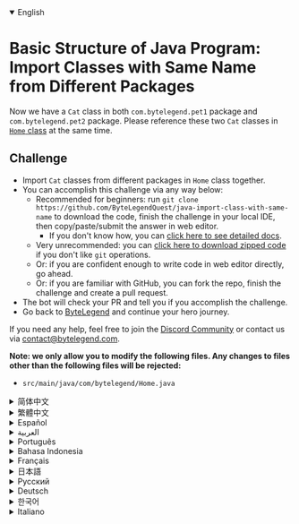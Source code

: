 <details open='true'>
<summary>English</summary>

# Basic Structure of Java Program: Import Classes with Same Name from Different Packages

Now we have a `Cat` class in both `com.bytelegend.pet1` package and `com.bytelegend.pet2` package.
Please reference these two `Cat` classes in [`Home` class](https://github.com/ByteLegendQuest/java-import-class-with-same-name/blob/main/src/main/java/com/bytelegend/Home.java) at the same time.

## Challenge
- Import `Cat` classes from different packages in `Home` class together.
- You can accomplish this challenge via any way below:
  - Recommended for beginners: run `git clone https://github.com/ByteLegendQuest/java-import-class-with-same-name` to download the code,
    finish the challenge in your local IDE, then copy/paste/submit the answer in web editor.
    - If you don't know how, you can [click here to see detailed docs](https://github.com/ByteLegendQuest/java-import-class-with-same-name/blob/main/docs/en/clone-and-import.md).
  - Very unrecommended: you can [click here to download zipped code](https://codeload.github.com/ByteLegendQuest/java-import-class-with-same-name/zip/refs/heads/main) if you don't like `git` operations.
  - Or: if you are confident enough to write code in web editor directly, go ahead.
  - Or: if you are familiar with GitHub, you can fork the repo, finish the challenge and create a pull request.
- The bot will check your PR and tell you if you accomplish the challenge.
- Go back to [ByteLegend](https://bytelegend.com) and continue your hero journey.

If you need any help, feel free to join the [Discord Community](https://discord.gg/35RreUUGWt) or contact us via [contact@bytelegend.com](mailto:contact@bytelegend.com).

**Note: we only allow you to modify the following files.
Any changes to files other than the following files will be rejected:**

- `src/main/java/com/bytelegend/Home.java`
</details>
<details>
<summary>简体中文</summary>

# Java程序的基本结构练习：导入不同包中的同名类

现在我们在`com.bytelegend.pet1`包中和`com.bytelegend.pet2`包中都存在一个名为`Cat`的类。请在[`Home`这个类](https://github.com/ByteLegendQuest/java-import-class-with-same-name/blob/main/src/main/java/com/bytelegend/Home.java)中同时引用这两个`Cat`类。

## 挑战
- 请在`Home`类中同时引用两个来自不同包的`Cat`类。
- 你可以使用以下任意一种方法完成挑战：
  - 初学者推荐：运行`git clone https://git.bytelegend.com/ByteLegendQuest/java-import-class-with-same-name`将代码下载到本地，在本地使用IDE调试完成后复制到网页编辑器里提交。
    - 如果你不知道怎么做，可以点击[这里查看详细文档](https://github.com/ByteLegendQuest/java-import-class-with-same-name/blob/main/docs/zh_hans/clone-and-import.md)。
  - 非常不推荐：如果你实在不喜欢`git`命令行操作，你可以[点击这里直接下载打包好的代码](https://ghcodeload.bytelegend.com/ByteLegendQuest/java-import-class-with-same-name/zip/refs/heads/main)。
  - 或者：如果你非常自信不需要下载代码到本地调试，可以使用网页编辑器直接提交。
  - 或者：如果你对GitHub非常熟悉，你可以fork仓库、完成挑战后，创建一个Pull Request。
- 机器人将会检查你的答案，告诉你你是否通过了挑战。
- 回到[字节传说](https://bytelegend.com)，然后继续你的英雄旅程。

如果你需要任何帮助，欢迎加入官方玩家QQ群（在[首页](https://bytelegend.com)右下角的`联系 & 关于`菜单里可以找到入群方式）或者[Discord社区](https://discord.gg/35RreUUGWt)，或email至[contact@bytelegend.com](mailto:contact@bytelegend.com)。

**注意：我们只允许您修改以下文件，任何对其他文件的修改都会被拒绝：**

- `src/main/java/com/bytelegend/Home.java`
</details>
<details>
<summary>繁體中文</summary>

<h1>Java程序的基本結構：從不同包中導入同名類</h1><p>現在我們在<code class="notranslate">com.bytelegend.pet1</code>包和<code class="notranslate">com.bytelegend.pet2</code>包中都有一個<code class="notranslate">Cat</code>類。請在<a href="https://github.com/ByteLegendQuest/java-import-class-with-same-name/blob/main/src/main/java/com/bytelegend/Home.java" target="_blank"><code class="notranslate">Home</code>類</a>中同時引用這兩個<code class="notranslate">Cat</code>類。</p><h2>挑戰</h2><ul><li>從<code class="notranslate">Home</code>類的不同包中導入<code class="notranslate">Cat</code>類。</li><li>您可以通過以下任何方式完成此挑戰：<ul><li>推薦給初學者：運行<code class="notranslate">git clone https://github.com/ByteLegendQuest/java-import-class-with-same-name</code>下載代碼，在本地 IDE 中完成挑戰，然後復制/粘貼/提交答案網頁編輯器。<ul><li>如果您不知道如何操作，可以<a href="https://github.com/ByteLegendQuest/java-import-class-with-same-name/blob/main/docs/en/clone-and-import.md" target="_blank">單擊此處查看詳細文檔</a>。</li></ul></li><li>非常不推薦：如果你不喜歡<code class="notranslate">git</code>操作，可以<a href="https://codeload.github.com/ByteLegendQuest/java-import-class-with-same-name/zip/refs/heads/main" target="_blank">點擊這裡下載壓縮代碼</a>。</li><li>或者：如果您有足夠的信心直接在 Web 編輯器中編寫代碼，請繼續。</li><li>或者：如果您熟悉 GitHub，您可以分叉存儲庫，完成挑戰並創建拉取請求。</li></ul></li><li>機器人會檢查你的 PR 並告訴你是否完成了挑戰。</li><li>回到<a href="https://bytelegend.com" target="_blank">ByteLegend</a>繼續你的英雄之旅。</li></ul><p>如果您需要任何幫助，請隨時加入<a href="https://discord.gg/35RreUUGWt" target="_blank">Discord 社區</a>或通過<a href="mailto:contact@bytelegend.com" target="_blank">contact@bytelegend.com</a>聯繫我們。</p><p><strong>注意：我們只允許您修改以下文件。對以下文件以外的文件的任何更改都將被拒絕：</strong></p><ul><li> <code class="notranslate">src/main/java/com/bytelegend/Home.java</code></li></ul></details>
<details>
<summary>Español</summary>

<h1>Estructura básica del programa Java: importar clases con el mismo nombre de diferentes paquetes</h1><p> Ahora tenemos una clase <code class="notranslate">Cat</code> tanto en el paquete <code class="notranslate">com.bytelegend.pet1</code> como en el paquete <code class="notranslate">com.bytelegend.pet2</code> . Consulte estas dos clases de <code class="notranslate">Cat</code> en <a href="https://github.com/ByteLegendQuest/java-import-class-with-same-name/blob/main/src/main/java/com/bytelegend/Home.java" target="_blank"><code class="notranslate">Home</code></a> de inicio al mismo tiempo.</p><h2> Desafío</h2><ul><li> Importe clases <code class="notranslate">Cat</code> de diferentes paquetes en la clase <code class="notranslate">Home</code> juntos.</li><li> Puede lograr este desafío de cualquier manera a continuación:<ul><li> Recomendado para principiantes: ejecute <code class="notranslate">git clone https://github.com/ByteLegendQuest/java-import-class-with-same-name</code> para descargar el código, finalice el desafío en su IDE local, luego copie/pegue/envíe la respuesta en Editor web.<ul><li> Si no sabe cómo hacerlo, puede <a href="https://github.com/ByteLegendQuest/java-import-class-with-same-name/blob/main/docs/en/clone-and-import.md" target="_blank">hacer clic aquí para ver los documentos detallados</a> .</li></ul></li><li> Muy poco recomendado: puede <a href="https://codeload.github.com/ByteLegendQuest/java-import-class-with-same-name/zip/refs/heads/main" target="_blank">hacer clic aquí para descargar el código comprimido</a> si no le gustan las operaciones de <code class="notranslate">git</code> .</li><li> O: si tiene la confianza suficiente para escribir código en el editor web directamente, adelante.</li><li> O: si está familiarizado con GitHub, puede bifurcar el repositorio, finalizar el desafío y crear una solicitud de incorporación de cambios.</li></ul></li><li> El bot verificará tu PR y te dirá si logras el desafío.</li><li> Regrese a <a href="https://bytelegend.com" target="_blank">ByteLegend</a> y continúe su viaje de héroe.</li></ul><p> Si necesita ayuda, no dude en unirse a la <a href="https://discord.gg/35RreUUGWt" target="_blank">comunidad de Discord</a> o contáctenos a través de <a href="mailto:contact@bytelegend.com" target="_blank">contact@bytelegend.com</a> .</p><p> <strong>Nota: solo le permitimos modificar los siguientes archivos. Cualquier cambio en los archivos que no sean los siguientes archivos será rechazado:</strong></p><ul><li> <code class="notranslate">src/main/java/com/bytelegend/Home.java</code></li></ul></details>
<details>
<summary>العربية</summary>

<h1 style=";text-align:right;direction:rtl">الهيكل الأساسي لبرنامج Java: استيراد فئات بنفس الاسم من حزم مختلفة</h1><p style=";text-align:right;direction:rtl"> الآن لدينا فئة <code class="notranslate">Cat</code> في كل من حزمة <code class="notranslate">com.bytelegend.pet1</code> وحزمة <code class="notranslate">com.bytelegend.pet2</code> . يرجى الرجوع إلى فئتي <code class="notranslate">Cat</code> في <a href="https://github.com/ByteLegendQuest/java-import-class-with-same-name/blob/main/src/main/java/com/bytelegend/Home.java" target="_blank">فئة <code class="notranslate">Home</code></a> في نفس الوقت.</p><h2 style=";text-align:right;direction:rtl"> تحد</h2><ul style=";text-align:right;direction:rtl"><li style=";text-align:right;direction:rtl"> قم باستيراد فئات <code class="notranslate">Cat</code> من حزم مختلفة في <code class="notranslate">Home</code> class معًا.</li><li style=";text-align:right;direction:rtl"> يمكنك إنجاز هذا التحدي بأي طريقة أدناه:<ul style=";text-align:right;direction:rtl"><li style=";text-align:right;direction:rtl"> موصى به للمبتدئين: قم بتشغيل <code class="notranslate">git clone https://github.com/ByteLegendQuest/java-import-class-with-same-name</code> لتنزيل الكود ، وإنهاء التحدي في IDE المحلي الخاص بك ، ثم نسخ / لصق / إرسال الإجابة في محررشبكة.<ul style=";text-align:right;direction:rtl"><li style=";text-align:right;direction:rtl"> إذا كنت لا تعرف كيف يمكنك <a href="https://github.com/ByteLegendQuest/java-import-class-with-same-name/blob/main/docs/en/clone-and-import.md" target="_blank">النقر هنا لمشاهدة المستندات التفصيلية</a> .</li></ul></li><li style=";text-align:right;direction:rtl"> غير موصى به على الإطلاق: يمكنك <a href="https://codeload.github.com/ByteLegendQuest/java-import-class-with-same-name/zip/refs/heads/main" target="_blank">النقر هنا لتنزيل رمز مضغوط</a> إذا كنت لا تحب عمليات <code class="notranslate">git</code> .</li><li style=";text-align:right;direction:rtl"> أو: إذا كنت واثقًا بدرجة كافية لكتابة التعليمات البرمجية في محرر الويب مباشرةً ، فابدأ.</li><li style=";text-align:right;direction:rtl"> أو: إذا كنت معتادًا على GitHub ، فيمكنك تفرع الريبو وإنهاء التحدي وإنشاء طلب سحب.</li></ul></li><li style=";text-align:right;direction:rtl"> سيتحقق الروبوت من العلاقات العامة الخاصة بك ويخبرك إذا أنجزت التحدي.</li><li style=";text-align:right;direction:rtl"> ارجع إلى <a href="https://bytelegend.com" target="_blank">ByteLegend وتابع</a> رحلة بطلك.</li></ul><p style=";text-align:right;direction:rtl"> إذا كنت بحاجة إلى أي مساعدة ، فلا تتردد في الانضمام إلى <a href="https://discord.gg/35RreUUGWt" target="_blank">مجتمع Discord</a> أو الاتصال بنا عبر <a href="mailto:contact@bytelegend.com" target="_blank">contact@bytelegend.com</a> .</p><p style=";text-align:right;direction:rtl"> <strong>ملاحظة: نسمح لك فقط بتعديل الملفات التالية. سيتم رفض أي تغييرات يتم إجراؤها على الملفات بخلاف الملفات التالية:</strong></p><ul style=";text-align:right;direction:rtl"><li style=";text-align:right;direction:rtl"> <code class="notranslate">src/main/java/com/bytelegend/Home.java</code></li></ul></details>
<details>
<summary>Português</summary>

<h1>Estrutura Básica do Programa Java: Importar Classes com o Mesmo Nome de Diferentes Pacotes</h1><p> Agora temos uma classe <code class="notranslate">Cat</code> no pacote <code class="notranslate">com.bytelegend.pet1</code> e no pacote <code class="notranslate">com.bytelegend.pet2</code> . Consulte essas duas classes <code class="notranslate">Cat</code> na <a href="https://github.com/ByteLegendQuest/java-import-class-with-same-name/blob/main/src/main/java/com/bytelegend/Home.java" target="_blank">classe <code class="notranslate">Home</code></a> ao mesmo tempo.</p><h2> Desafio</h2><ul><li> Importe classes <code class="notranslate">Cat</code> de diferentes pacotes na classe <code class="notranslate">Home</code> juntas.</li><li> Você pode realizar este desafio de qualquer maneira abaixo:<ul><li> Recomendado para iniciantes: execute <code class="notranslate">git clone https://github.com/ByteLegendQuest/java-import-class-with-same-name</code> para baixar o código, termine o desafio em seu IDE local e copie/cole/envie a resposta em editor web.<ul><li> Se você não sabe como, você pode <a href="https://github.com/ByteLegendQuest/java-import-class-with-same-name/blob/main/docs/en/clone-and-import.md" target="_blank">clicar aqui para ver documentos detalhados</a> .</li></ul></li><li> Muito não recomendado: você pode <a href="https://codeload.github.com/ByteLegendQuest/java-import-class-with-same-name/zip/refs/heads/main" target="_blank">clicar aqui para baixar o código zipado</a> se não gostar das operações do <code class="notranslate">git</code> .</li><li> Ou: se você estiver confiante o suficiente para escrever código diretamente no editor da web, vá em frente.</li><li> Ou: se você estiver familiarizado com o GitHub, você pode bifurcar o repositório, terminar o desafio e criar uma solicitação de pull.</li></ul></li><li> O bot verificará seu PR e informará se você cumprir o desafio.</li><li> Volte para <a href="https://bytelegend.com" target="_blank">ByteLegend</a> e continue sua jornada de herói.</li></ul><p> Se precisar de ajuda, sinta-se à vontade para se juntar à <a href="https://discord.gg/35RreUUGWt" target="_blank">Comunidade Discord</a> ou entre em contato conosco via <a href="mailto:contact@bytelegend.com" target="_blank">contact@bytelegend.com</a> .</p><p> <strong>Nota: só permitimos que você modifique os seguintes arquivos. Quaisquer alterações em arquivos que não sejam os arquivos a seguir serão rejeitadas:</strong></p><ul><li> <code class="notranslate">src/main/java/com/bytelegend/Home.java</code></li></ul></details>
<details>
<summary>Bahasa Indonesia</summary>

<h1>Struktur Dasar Program Java: Mengimpor Kelas dengan Nama Yang Sama dari Paket yang Berbeda</h1><p> Sekarang kita memiliki kelas <code class="notranslate">Cat</code> dalam paket <code class="notranslate">com.bytelegend.pet1</code> dan paket <code class="notranslate">com.bytelegend.pet2</code> . Silakan merujuk dua kelas <code class="notranslate">Cat</code> ini di kelas <a href="https://github.com/ByteLegendQuest/java-import-class-with-same-name/blob/main/src/main/java/com/bytelegend/Home.java" target="_blank"><code class="notranslate">Home</code></a> secara bersamaan.</p><h2> Tantangan</h2><ul><li> Impor kelas <code class="notranslate">Cat</code> dari paket yang berbeda di kelas <code class="notranslate">Home</code> secara bersamaan.</li><li> Anda dapat menyelesaikan tantangan ini melalui cara apa pun di bawah ini:<ul><li> Direkomendasikan untuk pemula: jalankan <code class="notranslate">git clone https://github.com/ByteLegendQuest/java-import-class-with-same-name</code> untuk mengunduh kode, selesaikan tantangan di IDE lokal Anda, lalu salin/tempel/kirim jawabannya di editor web.<ul><li> Jika Anda tidak tahu caranya, Anda dapat <a href="https://github.com/ByteLegendQuest/java-import-class-with-same-name/blob/main/docs/en/clone-and-import.md" target="_blank">mengklik di sini untuk melihat dokumen terperinci</a> .</li></ul></li><li> Sangat tidak direkomendasikan: Anda dapat <a href="https://codeload.github.com/ByteLegendQuest/java-import-class-with-same-name/zip/refs/heads/main" target="_blank">mengklik di sini untuk mengunduh kode zip</a> jika Anda tidak menyukai operasi <code class="notranslate">git</code> .</li><li> Atau: jika Anda cukup percaya diri untuk menulis kode di editor web secara langsung, silakan.</li><li> Atau: jika Anda terbiasa dengan GitHub, Anda dapat melakukan fork repo, menyelesaikan tantangan, dan membuat permintaan tarik.</li></ul></li><li> Bot akan memeriksa PR Anda dan memberi tahu Anda jika Anda menyelesaikan tantangan.</li><li> Kembali ke <a href="https://bytelegend.com" target="_blank">ByteLegend</a> dan lanjutkan perjalanan pahlawan Anda.</li></ul><p> Jika Anda memerlukan bantuan, jangan ragu untuk bergabung dengan <a href="https://discord.gg/35RreUUGWt" target="_blank">Komunitas Discord</a> atau hubungi kami melalui <a href="mailto:contact@bytelegend.com" target="_blank">contact@bytelegend.com</a> .</p><p> <strong>Catatan: kami hanya mengizinkan Anda untuk mengubah file berikut. Setiap perubahan pada file selain file berikut akan ditolak:</strong></p><ul><li> <code class="notranslate">src/main/java/com/bytelegend/Home.java</code></li></ul></details>
<details>
<summary>Français</summary>

<h1>Structure de base du programme Java : Importer des classes portant le même nom à partir de différents packages</h1><p> Nous avons maintenant une classe <code class="notranslate">Cat</code> dans les <code class="notranslate">com.bytelegend.pet1</code> et <code class="notranslate">com.bytelegend.pet2</code> . Veuillez faire référence à ces deux classes <code class="notranslate">Cat</code> dans <a href="https://github.com/ByteLegendQuest/java-import-class-with-same-name/blob/main/src/main/java/com/bytelegend/Home.java" target="_blank">la classe <code class="notranslate">Home</code></a> en même temps.</p><h2> Défi</h2><ul><li> Importez ensemble des classes <code class="notranslate">Cat</code> à partir de différents packages dans la classe <code class="notranslate">Home</code> .</li><li> Vous pouvez accomplir ce défi de n&#39;importe quelle manière ci-dessous:<ul><li> Recommandé pour les débutants : exécutez <code class="notranslate">git clone https://github.com/ByteLegendQuest/java-import-class-with-same-name</code> pour télécharger le code, terminez le défi dans votre IDE local, puis copiez/collez/soumettez la réponse dans éditeur web.<ul><li> Si vous ne savez pas comment faire, vous pouvez <a href="https://github.com/ByteLegendQuest/java-import-class-with-same-name/blob/main/docs/en/clone-and-import.md" target="_blank">cliquer ici pour voir la documentation détaillée</a> .</li></ul></li><li> Très déconseillé : vous pouvez <a href="https://codeload.github.com/ByteLegendQuest/java-import-class-with-same-name/zip/refs/heads/main" target="_blank">cliquer ici pour télécharger le code compressé</a> si vous n&#39;aimez pas les opérations <code class="notranslate">git</code> .</li><li> Ou : si vous êtes suffisamment confiant pour écrire du code directement dans l&#39;éditeur Web, continuez.</li><li> Ou : si vous êtes familier avec GitHub, vous pouvez bifurquer le dépôt, terminer le défi et créer une demande d&#39;extraction.</li></ul></li><li> Le bot vérifiera votre PR et vous dira si vous accomplissez le défi.</li><li> Retournez à <a href="https://bytelegend.com" target="_blank">ByteLegend</a> et continuez votre voyage de héros.</li></ul><p> Si vous avez besoin d&#39;aide, n&#39;hésitez pas à rejoindre la <a href="https://discord.gg/35RreUUGWt" target="_blank">communauté Discord</a> ou à nous contacter via <a href="mailto:contact@bytelegend.com" target="_blank">contact@bytelegend.com</a> .</p><p> <strong>Remarque : nous vous autorisons uniquement à modifier les fichiers suivants. Toute modification de fichiers autres que les fichiers suivants sera rejetée :</strong></p><ul><li> <code class="notranslate">src/main/java/com/bytelegend/Home.java</code></li></ul></details>
<details>
<summary>日本語</summary>

<h1>Javaプログラムの基本構造：異なるパッケージから同じ名前のクラスをインポートする</h1><p>これで、 <code class="notranslate">com.bytelegend.pet1</code>パッケージと<code class="notranslate">com.bytelegend.pet2</code>パッケージの両方に<code class="notranslate">Cat</code>クラスがあります。 <a href="https://github.com/ByteLegendQuest/java-import-class-with-same-name/blob/main/src/main/java/com/bytelegend/Home.java" target="_blank"><code class="notranslate">Home</code>クラス</a>でこれら2つの<code class="notranslate">Cat</code>クラスを同時に参照してください。</p><h2>チャレンジ</h2><ul><li><code class="notranslate">Home</code>クラスのさまざまなパッケージから<code class="notranslate">Cat</code>クラスを一緒にインポートします。</li><li>この課題は、以下のいずれかの方法で達成できます。<ul><li>初心者に推奨： <code class="notranslate">git clone https://github.com/ByteLegendQuest/java-import-class-with-same-name</code>を実行してコードをダウンロードし、ローカルIDEでチャレンジを終了してから、で回答をコピー/貼り付け/送信します。 Webエディター。<ul><li>方法がわからない場合は、 <a href="https://github.com/ByteLegendQuest/java-import-class-with-same-name/blob/main/docs/en/clone-and-import.md" target="_blank">ここをクリックして詳細なドキュメントを参照してください</a>。</li></ul></li><li>非常に推奨されていません<code class="notranslate">git</code>操作が気に入らない場合は、 <a href="https://codeload.github.com/ByteLegendQuest/java-import-class-with-same-name/zip/refs/heads/main" target="_blank">ここをクリックしてzipコードをダウンロード</a>できます。</li><li>または：Webエディターで直接コードを記述できる自信がある場合は、先に進んでください。</li><li>または：GitHubに精通している場合は、リポジトリをフォークしてチャレンジを終了し、プルリクエストを作成できます。</li></ul></li><li>ボットはPRをチェックし、チャレンジを達成したかどうかを通知します。</li><li> <a href="https://bytelegend.com" target="_blank">ByteLegend</a>に戻り、ヒーローの旅を続けてください。</li></ul><p>ヘルプが必要な場合は、 <a href="https://discord.gg/35RreUUGWt" target="_blank">Discordコミュニティ</a>に参加するか、contact <a href="mailto:contact@bytelegend.com" target="_blank">@ bytelegend.com</a>からお問い合わせください。</p><p><strong>注：変更できるのは次のファイルのみです。次のファイル以外のファイルへの変更は拒否されます。</strong></p><ul><li> <code class="notranslate">src/main/java/com/bytelegend/Home.java</code></li></ul></details>
<details>
<summary>Русский</summary>

<h1>Базовая структура Java-программы: импорт классов с одинаковыми именами из разных пакетов</h1><p> Теперь у нас есть класс <code class="notranslate">Cat</code> как в пакете <code class="notranslate">com.bytelegend.pet1</code> , так и в пакете <code class="notranslate">com.bytelegend.pet2</code> . Пожалуйста, укажите эти два класса <code class="notranslate">Cat</code> в <a href="https://github.com/ByteLegendQuest/java-import-class-with-same-name/blob/main/src/main/java/com/bytelegend/Home.java" target="_blank"><code class="notranslate">Home</code> классе</a> одновременно.</p><h2> Испытание</h2><ul><li> Импортируйте классы <code class="notranslate">Cat</code> из разных пакетов в <code class="notranslate">Home</code> класс вместе.</li><li> Вы можете выполнить эту задачу любым способом, указанным ниже:<ul><li> Рекомендуется для начинающих: запустите <code class="notranslate">git clone https://github.com/ByteLegendQuest/java-import-class-with-same-name</code> , чтобы загрузить код, завершите задание в локальной среде IDE, затем скопируйте/вставьте/отправьте ответ в веб-редактор.<ul><li> Если вы не знаете, как это сделать, вы можете <a href="https://github.com/ByteLegendQuest/java-import-class-with-same-name/blob/main/docs/en/clone-and-import.md" target="_blank">щелкнуть здесь, чтобы просмотреть подробную документацию</a> .</li></ul></li><li> Крайне не рекомендуется: вы можете <a href="https://codeload.github.com/ByteLegendQuest/java-import-class-with-same-name/zip/refs/heads/main" target="_blank">нажать здесь, чтобы загрузить заархивированный код</a> , если вам не нравятся операции <code class="notranslate">git</code> .</li><li> Или: если вы достаточно уверены, чтобы писать код напрямую в веб-редакторе, вперед.</li><li> Или: если вы знакомы с GitHub, вы можете разветвить репозиторий, выполнить задание и создать запрос на включение.</li></ul></li><li> Бот проверит ваш PR и сообщит, выполнили ли вы задание.</li><li> Вернитесь в <a href="https://bytelegend.com" target="_blank">ByteLegend</a> и продолжайте свое героическое путешествие.</li></ul><p> Если вам нужна помощь, присоединяйтесь к <a href="https://discord.gg/35RreUUGWt" target="_blank">сообществу Discord</a> или свяжитесь с нами по <a href="mailto:contact@bytelegend.com" target="_blank">адресу contact@bytelegend.com</a> .</p><p> <strong>Примечание: мы разрешаем вам изменять только следующие файлы. Любые изменения в файлах, кроме следующих файлов, будут отклонены:</strong></p><ul><li> <code class="notranslate">src/main/java/com/bytelegend/Home.java</code></li></ul></details>
<details>
<summary>Deutsch</summary>

<h1>Grundstruktur des Java-Programms: Klassen mit demselben Namen aus verschiedenen Paketen importieren</h1><p> Jetzt haben wir eine <code class="notranslate">Cat</code> -Klasse sowohl im <code class="notranslate">com.bytelegend.pet1</code> -Paket als auch im <code class="notranslate">com.bytelegend.pet2</code> Paket. Bitte beziehen Sie sich gleichzeitig auf diese beiden <a href="https://github.com/ByteLegendQuest/java-import-class-with-same-name/blob/main/src/main/java/com/bytelegend/Home.java" target="_blank"><code class="notranslate">Home</code></a> in der <code class="notranslate">Cat</code> .</p><h2> Herausforderung</h2><ul><li> Importieren Sie <code class="notranslate">Cat</code> -Klassen aus verschiedenen Paketen in der <code class="notranslate">Home</code> -Klasse zusammen.</li><li> Sie können diese Herausforderung auf eine der folgenden Arten meistern:<ul><li> Empfohlen für Anfänger: Führen Sie <code class="notranslate">git clone https://github.com/ByteLegendQuest/java-import-class-with-same-name</code> aus, um den Code herunterzuladen, beenden Sie die Herausforderung in Ihrer lokalen IDE und kopieren/fügen/senden Sie dann die Antwort ein Web-Editor.<ul><li> Wenn Sie nicht wissen, wie, können <a href="https://github.com/ByteLegendQuest/java-import-class-with-same-name/blob/main/docs/en/clone-and-import.md" target="_blank">Sie hier klicken, um detaillierte Dokumente anzuzeigen</a> .</li></ul></li><li> Sehr nicht zu empfehlen: Sie können <a href="https://codeload.github.com/ByteLegendQuest/java-import-class-with-same-name/zip/refs/heads/main" target="_blank">hier klicken, um den gezippten Code herunterzuladen,</a> wenn Sie <code class="notranslate">git</code> -Operationen nicht mögen.</li><li> Oder: Wenn Sie sicher genug sind, Code direkt im Web-Editor zu schreiben, fahren Sie fort.</li><li> Oder: Wenn Sie sich mit GitHub auskennen, können Sie das Repo forken, die Challenge beenden und einen Pull-Request erstellen.</li></ul></li><li> Der Bot überprüft Ihre PR und teilt Ihnen mit, ob Sie die Herausforderung meistern.</li><li> Gehen Sie zurück zu <a href="https://bytelegend.com" target="_blank">ByteLegend</a> und setzen Sie Ihre Heldenreise fort.</li></ul><p> Wenn Sie Hilfe benötigen, können Sie sich gerne der <a href="https://discord.gg/35RreUUGWt" target="_blank">Discord Community</a> anschließen oder uns über <a href="mailto:contact@bytelegend.com" target="_blank">contact@bytelegend.com kontaktieren</a> .</p><p> <strong>Hinweis: Wir erlauben Ihnen nur, die folgenden Dateien zu ändern. Alle Änderungen an anderen Dateien als den folgenden Dateien werden abgelehnt:</strong></p><ul><li> <code class="notranslate">src/main/java/com/bytelegend/Home.java</code></li></ul></details>
<details>
<summary>한국어</summary>

<h1>Java 프로그램의 기본 구조: 다른 패키지에서 같은 이름의 클래스 가져오기</h1><p> 이제 <code class="notranslate">com.bytelegend.pet1</code> 패키지와 <code class="notranslate">com.bytelegend.pet2</code> 패키지 모두에 <code class="notranslate">Cat</code> 클래스가 있습니다. <a href="https://github.com/ByteLegendQuest/java-import-class-with-same-name/blob/main/src/main/java/com/bytelegend/Home.java" target="_blank"><code class="notranslate">Home</code> 클래스</a> 에서 이 두 <code class="notranslate">Cat</code> 클래스를 동시에 참조하십시오.</p><h2> 도전</h2><ul><li> <code class="notranslate">Home</code> 클래스의 다른 패키지에서 <code class="notranslate">Cat</code> 클래스를 함께 가져옵니다.</li><li> 아래 방법을 통해 이 챌린지를 완료할 수 있습니다.<ul><li> 초보자를 위한 권장 사항: <code class="notranslate">git clone https://github.com/ByteLegendQuest/java-import-class-with-same-name</code> 을 실행하여 코드를 다운로드하고 로컬 IDE에서 챌린지를 완료한 다음 복사/붙여넣기/제출 웹 에디터.<ul><li> 방법을 모르는 경우 <a href="https://github.com/ByteLegendQuest/java-import-class-with-same-name/blob/main/docs/en/clone-and-import.md" target="_blank">여기를 클릭하여 자세한 문서를 볼</a> 수 있습니다.</li></ul></li><li> 매우 권장하지 않음: <code class="notranslate">git</code> 작업이 마음에 들지 않으면 <a href="https://codeload.github.com/ByteLegendQuest/java-import-class-with-same-name/zip/refs/heads/main" target="_blank">여기를 클릭하여 압축 코드를 다운로드</a> 할 수 있습니다.</li><li> 또는 웹 편집기에서 직접 코드를 작성할 만큼 자신이 있다면 계속 진행하십시오.</li><li> 또는 GitHub에 익숙하다면 리포지토리를 분기하고 챌린지를 완료하고 풀 요청을 생성할 수 있습니다.</li></ul></li><li> 봇은 PR을 확인하고 도전 과제를 달성했는지 알려줍니다.</li><li> <a href="https://bytelegend.com" target="_blank">ByteLegend</a> 로 돌아가 영웅 여정을 계속하세요.</li></ul><p> 도움이 필요하면 언제든지 <a href="https://discord.gg/35RreUUGWt" target="_blank">Discord 커뮤니티</a> 에 가입하거나 <a href="mailto:contact@bytelegend.com" target="_blank">contact@bytelegend.com</a> 을 통해 문의하세요.</p><p> <strong>참고: 다음 파일만 수정할 수 있습니다. 다음 파일 이외의 파일에 대한 변경 사항은 거부됩니다.</strong></p><ul><li> <code class="notranslate">src/main/java/com/bytelegend/Home.java</code></li></ul></details>
<details>
<summary>Italiano</summary>

<h1>Struttura di base del programma Java: importazione di classi con lo stesso nome da pacchetti diversi</h1><p> Ora abbiamo una classe <code class="notranslate">Cat</code> sia nel pacchetto <code class="notranslate">com.bytelegend.pet1</code> che nel pacchetto <code class="notranslate">com.bytelegend.pet2</code> . Si prega di fare riferimento a queste due classi di <code class="notranslate">Cat</code> in <a href="https://github.com/ByteLegendQuest/java-import-class-with-same-name/blob/main/src/main/java/com/bytelegend/Home.java" target="_blank">classe <code class="notranslate">Home</code></a> contemporaneamente.</p><h2> Sfida</h2><ul><li> Importa insieme le classi <code class="notranslate">Cat</code> da diversi pacchetti nella classe <code class="notranslate">Home</code> .</li><li> Puoi portare a termine questa sfida in qualsiasi modo di seguito:<ul><li> Consigliato per i principianti: esegui <code class="notranslate">git clone https://github.com/ByteLegendQuest/java-import-class-with-same-name</code> per scaricare il codice, completa la sfida nel tuo IDE locale, quindi copia/incolla/invia la risposta in editore web.<ul><li> Se non sai come fare, puoi fare <a href="https://github.com/ByteLegendQuest/java-import-class-with-same-name/blob/main/docs/en/clone-and-import.md" target="_blank">clic qui per visualizzare i documenti dettagliati</a> .</li></ul></li><li> Molto sconsigliato: puoi fare <a href="https://codeload.github.com/ByteLegendQuest/java-import-class-with-same-name/zip/refs/heads/main" target="_blank">clic qui per scaricare il codice zippato</a> se non ti piacciono le operazioni <code class="notranslate">git</code> .</li><li> Oppure: se sei abbastanza sicuro da scrivere il codice direttamente nell&#39;editor web, vai avanti.</li><li> Oppure: se hai familiarità con GitHub, puoi eseguire il fork del repository, completare la sfida e creare una richiesta pull.</li></ul></li><li> Il bot controllerà il tuo PR e ti dirà se hai superato la sfida.</li><li> Torna a <a href="https://bytelegend.com" target="_blank">ByteLegend</a> e continua il tuo viaggio da eroe.</li></ul><p> Se hai bisogno di aiuto, non esitare a unirti alla <a href="https://discord.gg/35RreUUGWt" target="_blank">community di Discord</a> o contattaci tramite <a href="mailto:contact@bytelegend.com" target="_blank">contact@bytelegend.com</a> .</p><p> <strong>Nota: ti permettiamo solo di modificare i seguenti file. Eventuali modifiche ai file diversi dai seguenti file verranno rifiutate:</strong></p><ul><li> <code class="notranslate">src/main/java/com/bytelegend/Home.java</code></li></ul></details>